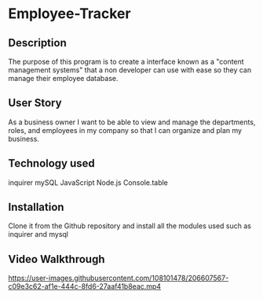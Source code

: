 # Employee-Tracker

## Description 

The purpose of this program is to create a interface known as a "content management systems" that a non developer can use with ease so they can manage their employee database.

## User Story

As a business owner
I want to be able to view and manage the departments, roles, and employees in my company
so that I can organize and plan my business.

## Technology used

inquirer
mySQL
JavaScript
Node.js
Console.table

## Installation

Clone it from the Github repository and install all the modules used such as inquirer and mysql

## Video Walkthrough



https://user-images.githubusercontent.com/108101478/206607567-c09e3c62-af1e-444c-8fd6-27aaf41b8eac.mp4

